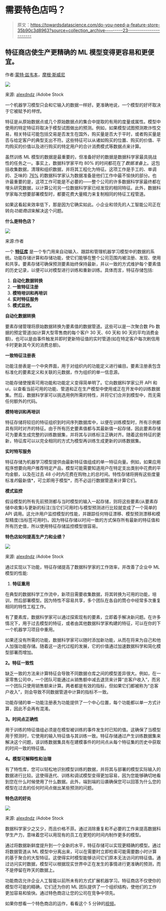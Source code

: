 # 需要特色店吗？

> 原文：<https://towardsdatascience.com/do-you-need-a-feature-store-35b90c3d8963?source=collection_archive---------23----------------------->

## 特征商店使生产更精确的 ML 模型变得更容易和更便宜。

作者:[蒙特·兹韦本](https://mzweben.medium.com/)，[摩根·斯威尼](https://medium.com/@morgansweeney)

![](img/b83af1140ca24d00d1b4c2fe7c7649ff.png)

来源: [alexdndz](https://stock.adobe.com/contributor/203982763/alexdndz?load_type=author&prev_url=detail) /Adobe Stock

一个机器学习模型只会和它输入的数据一样好。更准确地说，一个模型的好坏取决于它被赋予的*特性*。

特征是从原始数据点或几个原始数据点的集合中提取的有用的度量或属性。模型中使用的特定特征将取决于模型试图做出的预测。例如，如果模型试图预测欺诈性交易，相关特征可能包括交易是否发生在国外，购买量是否大于平时，或者购买量是否与给定客户的典型支出不符。这些特征可以从诸如购买的位置、购买的价值、平均购买的价值以及进行购买的特定用户的合计消费模式等数据点来计算。

虽然训练 ML 模型的数据是最重要的，但准备好好的数据是数据科学家最具挑战性的任务之一。事实上，数据科学家平均 80% 的时间都花在了*数据准备*上。这包括收集数据，清理和组织数据，并将其工程化为特征。这项工作是手工的、单调的、乏味的: [76%](https://www.forbes.com/sites/gilpress/2016/03/23/data-preparation-most-time-consuming-least-enjoyable-data-science-task-survey-says/?sh=190034f26f63) 的数据科学家认为数据准备是他们工作中最不愉快的部分。也许最重要的是，这项工作可能是不必要的——整个公司的许多数据科学家最终都在埋头研究数据，以计算公司另一位数据科学家已经发现的相同特征。此外，数据科学家每次想要部署模型时，都要花费大量精力来复制相同的特征工程管道。

如果这看起来效率低下，那是因为它确实如此。小企业和领先的人工智能公司正在转向*功能商店*来解决这个问题。

**什么是特色店？**

![](img/8c3b209df319292380bfbfdf01fb1ba5.png)

来源:作者

一个 [**特征库**](https://splicemachine.com/product/feature-store/) 是一个专门用来自动输入、跟踪和管理机器学习模型中的数据的系统。功能存储计算和存储功能，使它们能够在整个公司范围内被注册、发现、使用和共享。要素存储可确保预测要素始终保持最新，并以一致的方式维护每个要素值的历史记录，以便可以对模型进行训练和重新训练。具体而言，特征存储包括:

1.  **自动化数据转换**
2.  **一致特征注册**
3.  **模特培训和再培训**
4.  **实时特征服务**
5.  **模式监控。**

**自动化数据转换**

要素存储管理将原始数据转换为要素值的数据管道。这些可以是一次聚合数 Pb 数据的预定管道(如计算大型零售商的每个客户 30 天、60 天和 90 天的平均消费金额)，也可以是由事件触发并即时更新特征值的实时管道(如在特定客户每次刷信用卡时更新其今天的消费总额)。

**一致特征注册表**

功能注册表是一个中央界面，用于对组织内的功能定义进行编目。要素注册表包含标准化的要素定义和关联的元数据，作为组织的单一信息源。

功能存储使搜索可用功能和功能定义变得简单明了。它向数据科学家公开 API 和 ui，以查看当前可用的功能、管道和正在生产模型中使用或正在开发中的训练数据集。然后，数据科学家可以挑选用例所需的特性，并将它们合并到模型中，而无需任何额外的代码。

**模特培训和再培训**

特征存储将较旧的特征组织到时间序列数据库中，以便在训练模型时，所有示例都具有同时对齐的特征。由于所有历史要素值都与其最新值一起存储，因此要素存储可为要素生成完整的训练数据集，并将其与训练标注正确对齐。随着这些特征的更新，特征库可以以完全相同的方式为模型再训练生成更新的训练数据集。

**实时特写服务**

特征存储为机器学习模型提供由最新特征值组成的单一特征向量。例如，如果应用程序想要向用户推荐特定产品，模型可能需要知道用户在特定支出类别中花费的平均金额，以及在过去 48 小时内花费在购物上的总时间。特性存储将拥有这些度量标准*的*最新值*，可立即用于模型*，而不必运行数据管道来计算它们。

**模式监控**

假设模型的所有先前预测都与当时模型的输入一起存储，则将这些要素(从要素存储中收集)与更新的标注(当它们可用时)与模型预测进行比较就变成了一个简单的 API 调用。这允许用户监控模型的性能，并跟踪任何特征漂移、模型预测漂移和模型精度(当标签可用时)。因为特征存储以时间一致的方式保存所有最新的特征值和所有历史值，所以使用特征存储监控模型很容易。

**特色店如何提高生产力和业绩？**

![](img/cfb82b03fa6fbabf593413f38da03011.png)

来源: [alexdndz](https://stock.adobe.com/contributor/203982763/alexdndz?load_type=author&prev_url=detail) /Adobe Stock

通过实现以下功能，特征存储提高了数据科学家的工作效率，并改善了企业中 ML 模型的性能:

1.  **特征重用**

在典型的数据科学工作流中，新项目需要收集数据，将其转换为可用的功能，培训，然后部署模型。因为特性不容易共享，多个团队在各自的筒仓中经常多次重复相同的特性工程工作。

有了要素库，数据科学家可以通过探索现有的要素，立即着手解决新问题。在许多情况下，用于过去模型的特征，或者由其他数据科学家构建的特征，可以在你的下一个机器学习项目中重用。

如果还没有所需的功能，数据科学家可以随时添加新功能，从而在将来为自己和他人加强功能存储。随着这一迭代过程的发展，它的价值通过加速数据科学和简化模型部署而增加。

**2。特征一致性**

缺乏一致的方法来计算特征会导致不同数据仓库之间的模型差异很大。例如，在一家零售公司中，一个团队可能通过从销售额中减去退货来计算“总客户收入”，而另一个团队只使用销售额来计算。两者都是有效的指标，但如果它们都被称为“总客户收入”，则会导致不同数据管道中计算的指标不一致。

功能存储的单一功能注册表为功能提供了一个中心位置，每个功能都以单一方式计算，因此不会再有混淆。

**3。时间点正确性**

用于训练的特征值组必须是在模型被训练的事件发生时已知的值。这确保了当模型用于预测时，它使用的输入特征值与其训练一致。特征存储通过产生训练数据集来解决这个问题，该训练数据集具有在建模事件的时间点从每个特征集的历史中获取的时间一致的特征值。

**4。模型可解释性和治理**

有了特性库，您可以轻松地识别模型训练的数据，并将其与部署的模型实际输入的数据进行比较。这使得迭代、训练和调试模型变得更加容易，因为您能够确切地看到您在什么时候使用了什么数据。此外，端到端的沿袭确保您可以回答为什么您的模型在过去的任何时间点做出某些预测的问题。

**特色店的好处**

![](img/b66ef8ce65790145d1dab11623911c32.png)

来源: [alexdndz](https://stock.adobe.com/contributor/203982763/alexdndz?load_type=author&prev_url=detail) /Adobe Stock

数据科学家少之又少，而且价格不菲。通过消除重复和不必要的工作来提高数据科学生产力，意味着您可以用现有的员工在更短的时间内制作更多的模型。

通过将数据新鲜度提升到一个全新的水平，特征存储可以实现更精确的模型。通过将数据管道从 ML 模型中分离出来，可以在需要时立即检索可能需要数小时计算的基于聚合的大型特征。这使得实时模型能够访问它们原本无法访问的特征值。通过访问实时数据，模型可以根据现实世界中正在发生的事情进行更准确的预测，而不是停留在昨天的数据上。

功能商店允许企业人工智能以前所未有的方式扩展机器学习。特征商店不仅使你的模型尽可能的精确，它们还为你的 ML 团队提供了一个组织结构，使他们的工作更加容易和愉快。通过特色商店让您的公司在竞争中领先。

如果你想看一个特色商店的运作，看看这个 5 分钟的[视频](https://www.youtube.com/watch?v=4rpMIeBwgSk)。